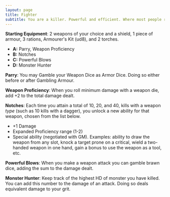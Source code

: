 ```yaml
---
layout: page
title: Fighter
subtitle: You are a killer. Powerful and efficient. Where most people run in terror from monsters that could raze cities, you ready your weapon.
---
```

**Starting Equipment**: 2 weapons of your choice and a shield, 1 piece of armour, 3 rations, Armourer's Kit (ud8), and 2 torches. 

- **A:** Parry, Weapon Proficiency
- **B:** Notches
- **C:** Powerful Blows
- **D:** Monster Hunter

**Parry**: You may Gamble your Weapon Dice as Armor Dice. Doing so either before or after Gambling Armour.

**Weapon Proficiency**: When you roll minimum damage with a weapon die, add +2 to the total damage dealt.

**Notches**: Each time you attain a total of 10, 20, and 40, kills with a weapon *type* (such as 10 kills with a dagger), you unlock a new ability for that weapon, chosen from the list below.
- +1 Damage
- Expanded Proficiency range (1-2)
- Special ability (negotiated with GM). Examples: ability to draw the weapon from any slot, knock a target prone on a critical, wield a two-handed weapon in one hand, gain a bonus to use the weapon as a tool, etc.

**Powerful Blows**: When you make a weapon attack you can gamble brawn dice, adding the sum to the damage dealt.

**Monster Hunter**: Keep track of the highest HD of monster you have killed. You can add this number to the damage of an attack. Doing so deals equivalent damage to your grit.